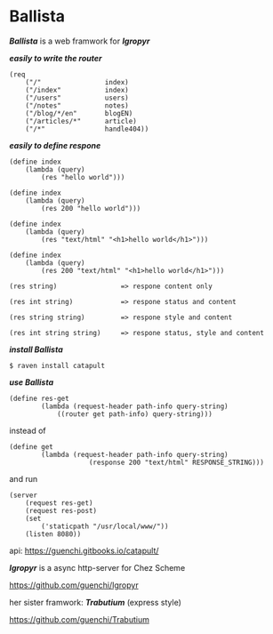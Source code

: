 # Ballista

***Ballista*** is a web framwork for ***Igropyr***


***easily to write the router***

```
(req
    ("/"                index)
    ("/index"           index)
    ("/users"           users)
    ("/notes"           notes)
    ("/blog/*/en"       blogEN)
    ("/articles/*"      article)
    ("/*"               handle404))
```

***easily to define respone***

```
(define index
    (lambda (query)
        (res "hello world")))

(define index
    (lambda (query)
        (res 200 "hello world")))

(define index
    (lambda (query)
        (res "text/html" "<h1>hello world</h1>")))
        
(define index
    (lambda (query)
        (res 200 "text/html" "<h1>hello world</h1>")))
```


```
(res string)                => respone content only

(res int string)            => respone status and content

(res string string)         => respone style and content

(res int string string)     => respone status, style and content
```

***install Ballista***

`$ raven install catapult`



***use Ballista***

```
(define res-get
        (lambda (request-header path-info query-string)
            ((router get path-info) query-string)))
```

instead of

```
(define get
        (lambda (request-header path-info query-string)
                    (response 200 "text/html" RESPONSE_STRING)))
```

and run

```
(server
    (request res-get)
    (request res-post)
    (set 
        ('staticpath "/usr/local/www/"))
    (listen 8080))
```

api: https://guenchi.gitbooks.io/catapult/

***Igropyr*** is a async http-server for Chez Scheme

https://github.com/guenchi/Igropyr

her sister framwork: ***Trabutium*** (express style)

https://github.com/guenchi/Trabutium
